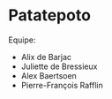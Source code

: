 # Patatepoto

Equipe:
* Alix de Barjac
* Juliette de Bressieux
* Alex Baertsoen
* Pierre-François Rafflin
   
   
   


